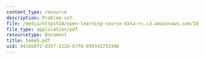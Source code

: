 ```yaml
---
content_type: resource
description: Problem set.
file: /media/https%3A/open-learning-course-data-rc.s3.amazonaws.com/18-443-statistics-for-applications-fall-2003/9416b8f2d35f212b67f8699341733398_home6.pdf
file_type: application/pdf
resourcetype: Document
title: home6.pdf
uid: 9416b8f2-d35f-212b-67f8-699341733398
---
```

